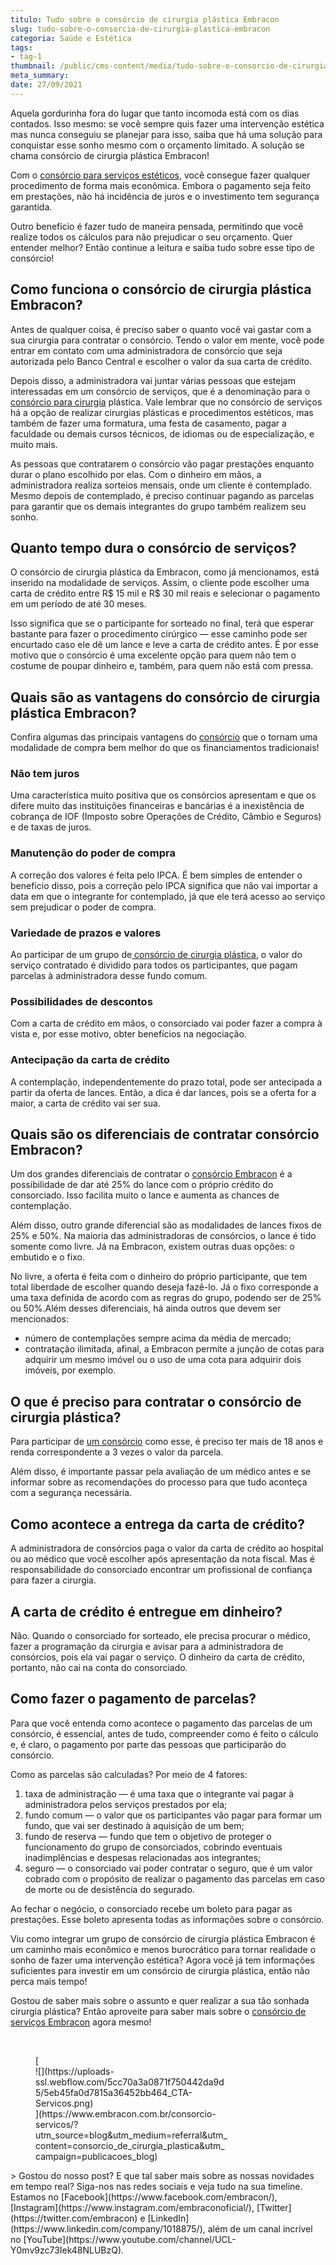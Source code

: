 ```yaml
---
titulo: Tudo sobre o consórcio de cirurgia plástica Embracon
slug: tudo-sobre-o-consorcio-de-cirurgia-plastica-embracon
categoria: Saúde e Estética
tags:
- tag-1
thumbnail: /public/cms-content/media/tudo-sobre-o-consorcio-de-cirurgia-plastica-embracon.jpeg
meta_summary: 
date: 27/09/2021
---
```

Aquela gordurinha fora do lugar que tanto incomoda está com os dias contados. Isso mesmo: se você sempre quis fazer uma intervenção estética mas nunca conseguiu se planejar para isso, saiba que há uma solução para conquistar esse sonho mesmo com o orçamento limitado. A solução se chama consórcio de cirurgia plástica Embracon!

Com o [consórcio para serviços estéticos](https://www.embracon.com.br/blog/5-duvidas-sobre-o-consorcio-de-cirurgia), você consegue fazer qualquer procedimento de forma mais econômica. Embora o pagamento seja feito em prestações, não há incidência de juros e o investimento tem segurança garantida.

Outro benefício é fazer tudo de maneira pensada, permitindo que você realize todos os cálculos para não prejudicar o seu orçamento. Quer entender melhor? Então continue a leitura e saiba tudo sobre esse tipo de consórcio!

Como funciona o consórcio de cirurgia plástica Embracon?
--------------------------------------------------------

Antes de qualquer coisa, é preciso saber o quanto você vai gastar com a sua cirurgia para contratar o consórcio. Tendo o valor em mente, você pode entrar em contato com uma administradora de consórcio que seja autorizada pelo Banco Central e escolher o valor da sua carta de crédito.

Depois disso, a administradora vai juntar várias pessoas que estejam interessadas em um consórcio de serviços, que é a denominação para o [consórcio para cirurgia](https://www.embracon.com.br/consorcio-servicos) plástica. Vale lembrar que no consórcio de serviços há a opção de realizar cirurgias plásticas e procedimentos estéticos, mas também de fazer uma formatura, uma festa de casamento, pagar a faculdade ou demais cursos técnicos, de idiomas ou de especialização, e muito mais.

As pessoas que contratarem o consórcio vão pagar prestações enquanto durar o plano escolhido por elas. Com o dinheiro em mãos, a administradora realiza sorteios mensais, onde um cliente é contemplado. Mesmo depois de contemplado, é preciso continuar pagando as parcelas para garantir que os demais integrantes do grupo também realizem seu sonho.

Quanto tempo dura o consórcio de serviços?
------------------------------------------

O consórcio de cirurgia plástica da Embracon, como já mencionamos, está inserido na modalidade de serviços. Assim, o cliente pode escolher uma carta de crédito entre R$ 15 mil e R$ 30 mil reais e selecionar o pagamento em um período de até 30 meses.

Isso significa que se o participante for sorteado no final, terá que esperar bastante para fazer o procedimento cirúrgico — esse caminho pode ser encurtado caso ele dê um lance e leve a carta de crédito antes. É por esse motivo que o consórcio é uma excelente opção para quem não tem o costume de poupar dinheiro e, também, para quem não está com pressa.

Quais são as vantagens do consórcio de cirurgia plástica Embracon?
------------------------------------------------------------------

Confira algumas das principais vantagens do [consórcio](https://www.embracon.com.br/consorcio-servicos) que o tornam uma modalidade de compra bem melhor do que os financiamentos tradicionais!

### Não tem juros

Uma característica muito positiva que os consórcios apresentam e que os difere muito das instituições financeiras e bancárias é a inexistência de cobrança de IOF (Imposto sobre Operações de Crédito, Câmbio e Seguros) e de taxas de juros.

### Manutenção do poder de compra

A correção dos valores é feita pelo IPCA. É bem simples de entender o benefício disso, pois a correção pelo IPCA significa que não vai importar a data em que o integrante for contemplado, já que ele terá acesso ao serviço sem prejudicar o poder de compra.

### Variedade de prazos e valores

Ao participar de um grupo de[ consórcio de cirurgia plástica](https://www.embracon.com.br/blog/5-duvidas-sobre-o-consorcio-de-cirurgia), o valor do serviço contratado é dividido para todos os participantes, que pagam parcelas à administradora desse fundo comum.

### Possibilidades de descontos

Com a carta de crédito em mãos, o consorciado vai poder fazer a compra à vista e, por esse motivo, obter benefícios na negociação.

### Antecipação da carta de crédito

A contemplação, independentemente do prazo total, pode ser antecipada a partir da oferta de lances. Então, a dica é dar lances, pois se a oferta for a maior, a carta de crédito vai ser sua.

Quais são os diferenciais de contratar consórcio Embracon?
----------------------------------------------------------

Um dos grandes diferenciais de contratar o [consórcio Embracon](https://www.embracon.com.br/consorcio-servicos) é a possibilidade de dar até 25% do lance com o próprio crédito do consorciado. Isso facilita muito o lance e aumenta as chances de contemplação.

Além disso, outro grande diferencial são as modalidades de lances fixos de 25% e 50%. Na maioria das administradoras de consórcios, o lance é tido somente como livre. Já na Embracon, existem outras duas opções: o embutido e o fixo.

No livre, a oferta é feita com o dinheiro do próprio participante, que tem total liberdade de escolher quando deseja fazê-lo. Já o fixo corresponde a uma taxa definida de acordo com as regras do grupo, podendo ser de 25% ou 50%.Além desses diferenciais, há ainda outros que devem ser mencionados:

- número de contemplações sempre acima da média de mercado;
- contratação ilimitada, afinal, a Embracon permite a junção de cotas para adquirir um mesmo imóvel ou o uso de uma cota para adquirir dois imóveis, por exemplo.

O que é preciso para contratar o consórcio de cirurgia plástica?
----------------------------------------------------------------

Para participar de [um consórcio](https://www.embracon.com.br/consorcio-servicos) como esse, é preciso ter mais de 18 anos e renda correspondente a 3 vezes o valor da parcela.

Além disso, é importante passar pela avaliação de um médico antes e se informar sobre as recomendações do processo para que tudo aconteça com a segurança necessária.

Como acontece a entrega da carta de crédito?
--------------------------------------------

A administradora de consórcios paga o valor da carta de crédito ao hospital ou ao médico que você escolher após apresentação da nota fiscal. Mas é responsabilidade do consorciado encontrar um profissional de confiança para fazer a cirurgia.

A carta de crédito é entregue em dinheiro?
------------------------------------------

Não. Quando o consorciado for sorteado, ele precisa procurar o médico, fazer a programação da cirurgia e avisar para a administradora de consórcios, pois ela vai pagar o serviço. O dinheiro da carta de crédito, portanto, não cai na conta do consorciado.

Como fazer o pagamento de parcelas?
-----------------------------------

Para que você entenda como acontece o pagamento das parcelas de um consórcio, é essencial, antes de tudo, compreender como é feito o cálculo e, é claro, o pagamento por parte das pessoas que participarão do consórcio.

Como as parcelas são calculadas? Por meio de 4 fatores:

1. taxa de administração — é uma taxa que o integrante vai pagar à administradora pelos serviços prestados por ela;
2. fundo comum — o valor que os participantes vão pagar para formar um fundo, que vai ser destinado à aquisição de um bem;
3. fundo de reserva — fundo que tem o objetivo de proteger o funcionamento do grupo de consorciados, cobrindo eventuais inadimplências e despesas relacionadas aos integrantes;
4. seguro — o consorciado vai poder contratar o seguro, que é um valor cobrado com o propósito de realizar o pagamento das parcelas em caso de morte ou de desistência do segurado.

Ao fechar o negócio, o consorciado recebe um boleto para pagar as prestações. Esse boleto apresenta todas as informações sobre o consórcio.

Viu como integrar um grupo de consórcio de cirurgia plástica Embracon é um caminho mais econômico e menos burocrático para tornar realidade o sonho de fazer uma intervenção estética? Agora você já tem informações suficientes para investir em um consórcio de cirurgia plástica, então não perca mais tempo!

Gostou de saber mais sobre o assunto e quer realizar a sua tão sonhada cirurgia plástica? Então aproveite para saber mais sobre o [consórcio de serviços Embracon](https://www.embracon.com.br/consorcio-servicos) agora mesmo!

‍

<figure class="w-richtext-figure-type-image w-richtext-align-center" style="max-width:310px">[<div>![](https://uploads-ssl.webflow.com/5cc70a3a0871f750442da9d5/5eb45fa0d7815a36452bb464_CTA-Servicos.png)</div>](https://www.embracon.com.br/consorcio-servicos/?utm_source=blog&utm_medium=referral&utm_content=consorcio_de_cirurgia_plastica&utm_campaign=publicacoes_blog)</figure>> Gostou do nosso post? E que tal saber mais sobre as nossas novidades em tempo real? Siga-nos nas redes sociais e veja tudo na sua timeline. Estamos no [Facebook](https://www.facebook.com/embracon/), [Instagram](https://www.instagram.com/embraconoficial/), [Twitter](https://twitter.com/embracon) e [LinkedIn](https://www.linkedin.com/company/1018875/), além de um canal incrível no [YouTube](https://www.youtube.com/channel/UCL-Y0mv9zc73Iek48NLUBzQ).
